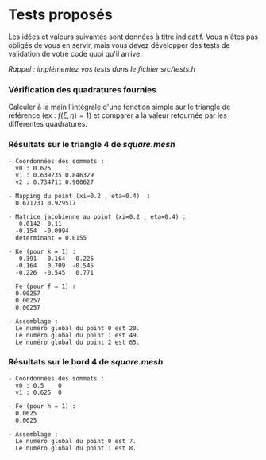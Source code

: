 # Tests proposés

Les idées et valeurs suivantes sont données à titre indicatif. Vous n'êtes pas
obligés de vous en servir, mais vous devez développer des tests de validation
de votre code quoi qu'il arrive.

*Rappel : implémentez vos tests dans le fichier src/tests.h*

### Vérification des quadratures fournies

Calculer à la main l'intégrale d'une fonction simple sur le triangle de
référence (ex : $f(\xi,\eta)=1$) et comparer à la valeur retournée par les
différentes quadratures.

### Résultats sur le triangle 4 de *square.mesh*

```
- Coordonnées des sommets :
  v0 : 0.625    1
  v1 : 0.639235 0.846329
  v2 : 0.734711 0.900627

- Mapping du point (xi=0.2 , eta=0.4)  :
  0.671731 0.929517

- Matrice jacobienne au point (xi=0.2 , eta=0.4) :
   0.0142  0.11
  -0.154  -0.0994
  déterminant = 0.0155

- Ke (pour k = 1) :
   0.391  -0.164  -0.226
  -0.164   0.709  -0.545
  -0.226  -0.545   0.771

- Fe (pour f = 1) :
  0.00257
  0.00257
  0.00257

- Assemblage :
  Le numéro global du point 0 est 20.
  Le numéro global du point 1 est 49.
  Le numéro global du point 2 est 65.

```

### Résultats sur le bord 4 de *square.mesh*

```
- Coordonnées des sommets :
  v0 : 0.5    0
  v1 : 0.625  0

- Fe (pour h = 1) :
  0.0625
  0.0625

- Assemblage :
  Le numéro global du point 0 est 7.
  Le numéro global du point 1 est 8.

```
